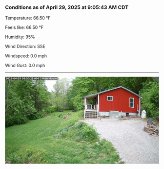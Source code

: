### Conditions as of April 29, 2025 at 9:05:43 AM CDT 

Temperature: 66.50 &deg;F

Feels like: 66.50 &deg;F

Humidity: 95%

Wind Direction: SSE

Windspeed: 0.0 mph

Wind Gust: 0.0 mph

---

<img src="./images/latest.jpeg"/>

